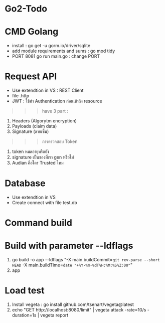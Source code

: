 # Go2-Todo

# CMD Golang
- install : go get -u gorm.io/driver/sqlite
- add module requirements and sums : go mod tidy
- PORT 8081 go run main.go : change PORT


# Request API
- Use extendtion in VS : REST Client
- file .http
- JWT : ใช้ทำ Authentication ก่อนเข้าถึง resource
>>> have 3 part : 
1. Headers (Algorytm encryption) 
2. Payloads (claim data) 
3. Signature (ลายเซ็น)
>>> การตรวจสอบ Token
1. token หมดอายุหรือยัง
2. signature เป็นของที่เรา gen หรือไม่
3. Audian คือใคร Trusted ไหม

# Database
- Use extendtion in VS
- Create connect with file test.db


# Command  build
# Build with parameter --ldflags
1. go build -o app --ldflags "-X main.buildCommit=`git rev-parse --short HEAD` -X main.buildTime=`date "+%Y-%m-%dT%H:%M:%S%Z:00"`"
2. app


# Load test
1. Install vegeta : go install github.com/tsenart/vegeta@latest
2. echo "GET http://localhost:8080/limit" | vegeta attack -rate=10/s -duration=1s | vegeta report